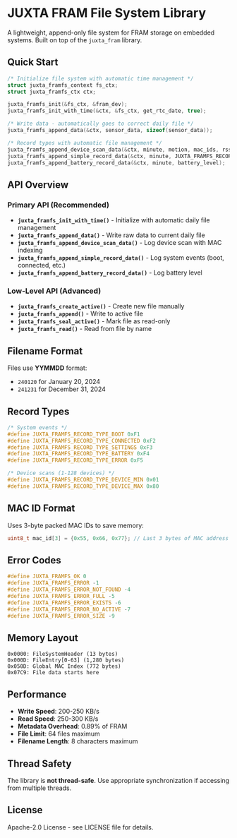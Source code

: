 # JUXTA FRAM File System Library

A lightweight, append-only file system for FRAM storage on embedded systems. Built on top of the `juxta_fram` library.

## Quick Start

```c
/* Initialize file system with automatic time management */
struct juxta_framfs_context fs_ctx;
struct juxta_framfs_ctx ctx;

juxta_framfs_init(&fs_ctx, &fram_dev);
juxta_framfs_init_with_time(&ctx, &fs_ctx, get_rtc_date, true);

/* Write data - automatically goes to correct daily file */
juxta_framfs_append_data(&ctx, sensor_data, sizeof(sensor_data));

/* Record types with automatic file management */
juxta_framfs_append_device_scan_data(&ctx, minute, motion, mac_ids, rssi, count);
juxta_framfs_append_simple_record_data(&ctx, minute, JUXTA_FRAMFS_RECORD_TYPE_BOOT);
juxta_framfs_append_battery_record_data(&ctx, minute, battery_level);
```

## API Overview

### Primary API (Recommended)
- **`juxta_framfs_init_with_time()`** - Initialize with automatic daily file management
- **`juxta_framfs_append_data()`** - Write raw data to current daily file
- **`juxta_framfs_append_device_scan_data()`** - Log device scan with MAC indexing
- **`juxta_framfs_append_simple_record_data()`** - Log system events (boot, connected, etc.)
- **`juxta_framfs_append_battery_record_data()`** - Log battery level

### Low-Level API (Advanced)
- **`juxta_framfs_create_active()`** - Create new file manually
- **`juxta_framfs_append()`** - Write to active file
- **`juxta_framfs_seal_active()`** - Mark file as read-only
- **`juxta_framfs_read()`** - Read from file by name

## Filename Format

Files use **YYMMDD** format:
- `240120` for January 20, 2024
- `241231` for December 31, 2024

## Record Types

```c
/* System events */
#define JUXTA_FRAMFS_RECORD_TYPE_BOOT 0xF1
#define JUXTA_FRAMFS_RECORD_TYPE_CONNECTED 0xF2
#define JUXTA_FRAMFS_RECORD_TYPE_SETTINGS 0xF3
#define JUXTA_FRAMFS_RECORD_TYPE_BATTERY 0xF4
#define JUXTA_FRAMFS_RECORD_TYPE_ERROR 0xF5

/* Device scans (1-128 devices) */
#define JUXTA_FRAMFS_RECORD_TYPE_DEVICE_MIN 0x01
#define JUXTA_FRAMFS_RECORD_TYPE_DEVICE_MAX 0x80
```

## MAC ID Format

Uses 3-byte packed MAC IDs to save memory:
```c
uint8_t mac_id[3] = {0x55, 0x66, 0x77}; // Last 3 bytes of MAC address
```

## Error Codes

```c
#define JUXTA_FRAMFS_OK 0
#define JUXTA_FRAMFS_ERROR -1
#define JUXTA_FRAMFS_ERROR_NOT_FOUND -4
#define JUXTA_FRAMFS_ERROR_FULL -5
#define JUXTA_FRAMFS_ERROR_EXISTS -6
#define JUXTA_FRAMFS_ERROR_NO_ACTIVE -7
#define JUXTA_FRAMFS_ERROR_SIZE -9
```

## Memory Layout

```
0x0000: FileSystemHeader (13 bytes)
0x000D: FileEntry[0-63] (1,280 bytes)
0x050D: Global MAC Index (772 bytes)
0x07C9: File data starts here
```

## Performance

- **Write Speed**: 200-250 KB/s
- **Read Speed**: 250-300 KB/s
- **Metadata Overhead**: 0.89% of FRAM
- **File Limit**: 64 files maximum
- **Filename Length**: 8 characters maximum

## Thread Safety

The library is **not thread-safe**. Use appropriate synchronization if accessing from multiple threads.

## License

Apache-2.0 License - see LICENSE file for details. 